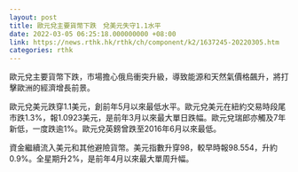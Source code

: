 ```yaml
---
layout: post
title: 歐元兌主要貨幣下跌　兌美元失守1.1水平
date: 2022-03-05 06:25:18.000000000 +08:00
link: https://news.rthk.hk/rthk/ch/component/k2/1637245-20220305.htm
categories: rthk
---
```


歐元兌主要貨幣下跌，市場擔心俄烏衝突升級，導致能源和天然氣價格飆升，將打擊歐洲的經濟增長前景。

歐元兌美元跌穿1.1美元，創前年5月以來最低水平。歐元兌美元在紐約交易時段尾市跌1.3%，報1.0923美元，是前年3月以來最大單日跌幅。歐元兌瑞郎亦觸及7年新低，一度跌逾1%。歐元兌英鎊曾跌至2016年6月以來最低。

資金繼續流入美元和其他避險貨幣。美元指數升穿98，較早時報98.554，升約0.9%。全星期升2%，是前年4月以來最大單周升幅。
